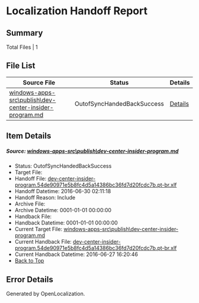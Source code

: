 # <a name='report-top'></a> Localization Handoff Report

## Summary
 Total Files | 1

## File List
 Source File | Status | Details 
 ----------- | ------ | ------- 
 [windows-apps-src\publish\dev-center-insider-program.md](https://github.com/Microsoft/windows-apps/blob/d2ae82dddf2b7a2f9fd44355e9cc4f8777f42fb7/windows-apps-src/publish/dev-center-insider-program.md) | OutofSyncHandedBackSuccess | [Details](#790f87e2f6c915a2d6e27b15b3e3da37356ab7023598)

## Item Details
##### <a name='790f87e2f6c915a2d6e27b15b3e3da37356ab7023598'></a> Source: [windows-apps-src\publish\dev-center-insider-program.md](https://github.com/Microsoft/windows-apps/blob/d2ae82dddf2b7a2f9fd44355e9cc4f8777f42fb7/windows-apps-src/publish/dev-center-insider-program.md)
* Status: OutofSyncHandedBackSuccess
* Target File: 
* Handoff File: [dev-center-insider-program.54de90971e5b8fc4d5a14386bc36fd7d20fcdc7b.pt-br.xlf](https://github.com/Microsoft/WDG.handoff/blob/cceeaf5ea8cc3e40fdbeb84d4fdb24159a737d29/ol-handoff/Microsoft/windows-apps.pt-br/master/dev-center-insider-program.54de90971e5b8fc4d5a14386bc36fd7d20fcdc7b.pt-br.xlf)
* Handoff Datetime: 2016-06-30 02:11:18
* Handoff Reason: Include
* Archive File: 
* Archive Datetime: 0001-01-01 00:00:00
* Handback File: 
* Handback Datetime: 0001-01-01 00:00:00
* Current Target File: [windows-apps-src\publish\dev-center-insider-program.md](https://github.com/Microsoft/windows-apps.pt-br/blob/7c7e01fd838b166420df020c06e26ab88eb2240a/windows-apps-src/publish/dev-center-insider-program.md)
* Current Handback File: [dev-center-insider-program.54de90971e5b8fc4d5a14386bc36fd7d20fcdc7b.pt-br.xlf](https://github.com/Microsoft/WDG.handback/blob/32658127c970f0a624e4507c02eb4e59337bd5d0/ol-handback/Microsoft/windows-apps.pt-br/master/dev-center-insider-program.54de90971e5b8fc4d5a14386bc36fd7d20fcdc7b.pt-br.xlf)
* Current Handback Datetime: 2016-06-27 16:20:46
* [Back to Top](#report-top)


## Error Details

Generated by OpenLocalization.
